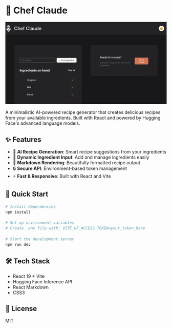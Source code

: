 # 🍳 Chef Claude

![Chef Claude](output/chef-claude-preview.gif)

A minimalistic AI-powered recipe generator that creates delicious recipes from your available ingredients. Built with React and powered by Hugging Face's advanced language models.

## ✨ Features

- 🤖 **AI Recipe Generation**: Smart recipe suggestions from your ingredients
- 🥕 **Dynamic Ingredient Input**: Add and manage ingredients easily
- 📝 **Markdown Rendering**: Beautifully formatted recipe output
- 🔒 **Secure API**: Environment-based token management
- ⚡ **Fast & Responsive**: Built with React and Vite

## 🚀 Quick Start

```bash
# Install dependencies
npm install

# Set up environment variables
# Create .env file with: VITE_HF_ACCESS_TOKEN=your_token_here

# Start the development server
npm run dev
```

## 🛠️ Tech Stack
- React 19 + Vite
- Hugging Face Inference API
- React Markdown
- CSS3

## 📄 License
MIT
